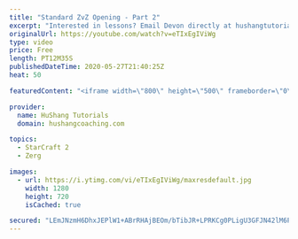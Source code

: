 ```yaml
---
title: "Standard ZvZ Opening - Part 2"
excerpt: "Interested in lessons? Email Devon directly at hushangtutorials@outlook.com ------------------------------------------------------------------------------------------------------- Want to support HuShang Tutorials directly? Patreon is a website where you can contribute a monthly donation that will help"
originalUrl: https://youtube.com/watch?v=eTIxEgIViWg
type: video
price: Free
length: PT12M35S
publishedDateTime: 2020-05-27T21:40:25Z
heat: 50

featuredContent: "<iframe width=\"800\" height=\"500\" frameborder=\"0\" src=\"https://www.youtube.com/embed/eTIxEgIViWg\" allow=\"accelerometer; autoplay; encrypted-media; gyroscope; picture-in-picture\" allowfullscreen></iframe>"

provider:
  name: HuShang Tutorials
  domain: hushangcoaching.com

topics:
  - StarCraft 2
  - Zerg

images:
  - url: https://i.ytimg.com/vi/eTIxEgIViWg/maxresdefault.jpg
    width: 1280
    height: 720
    isCached: true

secured: "LEmJNzmH6DhxJEPlW1+ABrRHAjBEOm/bTibJR+LPRKCg0PLigU3GFJN42lM6PI9DNHtD3004gNfDRSlpFeYFIOpqZbIDgl/80P8uMF0U/z67cbtcbJU/ga5McJ/4ko5cDd+lCNxxaOmVlxsvLXhUHzfrXAFX4qDsRSuatyfIiMSNYmall54yjlkH8/sDSZNH+CWLYeHjvUqg8qXSc0GKH/O9U4Lq9uqGy737nfRgRgxzfljbnrZZo701nQRjM0hSAgDxRPfEOwhJZ6m8aJ7TB7X0iyQeEa5Yc/MaAS35r1JkPmfV6YX3m7zzw6df4xx8HN8IFnQrJYzhBGBb7CctcpUjoTBW0Ybj0ANugi6aTc6oFF5k8M1iyw0sFNvRJNxr9vv7gZNxgaXu5OjRkVMieA==;wKPhnJIU3PaspCdts+RoYw=="
---
```


